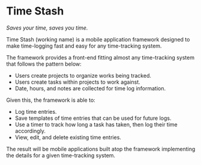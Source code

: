 Time Stash
=======
*Saves your time, saves you time.*

Time Stash (working name) is a mobile application framework designed to
make time-logging fast and easy for any time-tracking system.

The framework provides a front-end fitting almost any time-tracking
system that follows the pattern below:

* Users create projects to organize works being tracked.
* Users create tasks within projects to work against.
* Date, hours, and notes are collected for time log information.

Given this, the framework is able to:

* Log time entries.
* Save templates of time entries that can be used for future logs.
* Use a timer to track how long a task has taken, then log their time
  accordingly.
* View, edit, and delete existing time entries.

The result will be mobile applications built atop the framework
implementing the details for a given time-tracking system.

